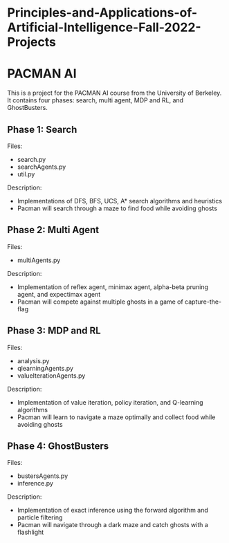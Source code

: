 # Principles-and-Applications-of-Artificial-Intelligence-Fall-2022-Projects
# PACMAN AI

This is a project for the PACMAN AI course from the University of Berkeley. It contains four phases: search, multi agent, MDP and RL, and GhostBusters.

## Phase 1: Search

Files:
- search.py
- searchAgents.py
- util.py

Description:
- Implementations of DFS, BFS, UCS, A* search algorithms and heuristics
- Pacman will search through a maze to find food while avoiding ghosts

## Phase 2: Multi Agent

Files:
- multiAgents.py

Description:
- Implementation of reflex agent, minimax agent, alpha-beta pruning agent, and expectimax agent
- Pacman will compete against multiple ghosts in a game of capture-the-flag

## Phase 3: MDP and RL

Files:
- analysis.py
- qlearningAgents.py
- valueIterationAgents.py

Description:
- Implementation of value iteration, policy iteration, and Q-learning algorithms
- Pacman will learn to navigate a maze optimally and collect food while avoiding ghosts

## Phase 4: GhostBusters

Files:
- bustersAgents.py
- inference.py

Description:
- Implementation of exact inference using the forward algorithm and particle filtering
- Pacman will navigate through a dark maze and catch ghosts with a flashlight
